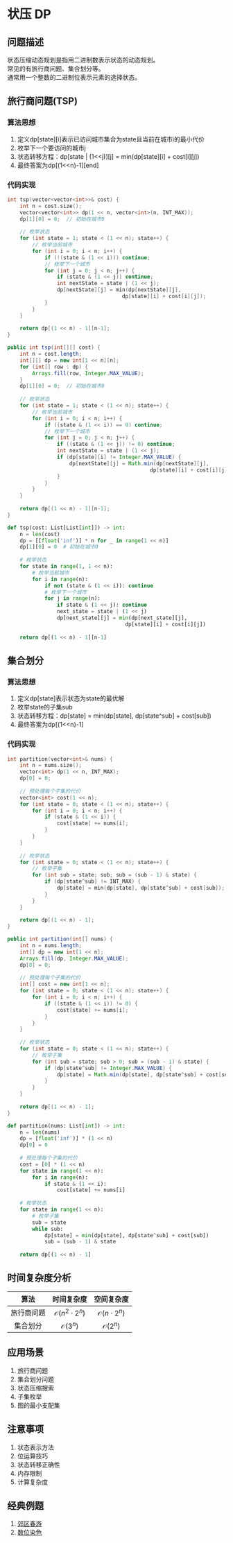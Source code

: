# 状压 DP

## 问题描述

状态压缩动态规划是指用二进制数表示状态的动态规划。  
常见的有旅行商问题、集合划分等。  
通常用一个整数的二进制位表示元素的选择状态。

## 旅行商问题(TSP)

### 算法思想
1. 定义dp[state][i]表示已访问城市集合为state且当前在城市i的最小代价
2. 枚举下一个要访问的城市j
3. 状态转移方程：dp[state | (1<<j)][j] = min(dp[state][i] + cost[i][j])
4. 最终答案为dp[(1<<n)-1][end]

### 代码实现

``` c++ []
int tsp(vector<vector<int>>& cost) {
    int n = cost.size();
    vector<vector<int>> dp(1 << n, vector<int>(n, INT_MAX));
    dp[1][0] = 0;  // 初始在城市0
    
    // 枚举状态
    for (int state = 1; state < (1 << n); state++) {
        // 枚举当前城市
        for (int i = 0; i < n; i++) {
            if (!(state & (1 << i))) continue;
            // 枚举下一个城市
            for (int j = 0; j < n; j++) {
                if (state & (1 << j)) continue;
                int nextState = state | (1 << j);
                dp[nextState][j] = min(dp[nextState][j], 
                                     dp[state][i] + cost[i][j]);
            }
        }
    }
    
    return dp[(1 << n) - 1][n-1];
}
```

``` java []
public int tsp(int[][] cost) {
    int n = cost.length;
    int[][] dp = new int[1 << n][n];
    for (int[] row : dp) {
        Arrays.fill(row, Integer.MAX_VALUE);
    }
    dp[1][0] = 0;  // 初始在城市0
    
    // 枚举状态
    for (int state = 1; state < (1 << n); state++) {
        // 枚举当前城市
        for (int i = 0; i < n; i++) {
            if ((state & (1 << i)) == 0) continue;
            // 枚举下一个城市
            for (int j = 0; j < n; j++) {
                if ((state & (1 << j)) != 0) continue;
                int nextState = state | (1 << j);
                if (dp[state][i] != Integer.MAX_VALUE) {
                    dp[nextState][j] = Math.min(dp[nextState][j], 
                                              dp[state][i] + cost[i][j]);
                }
            }
        }
    }
    
    return dp[(1 << n) - 1][n-1];
}
```

``` python []
def tsp(cost: List[List[int]]) -> int:
    n = len(cost)
    dp = [[float('inf')] * n for _ in range(1 << n)]
    dp[1][0] = 0  # 初始在城市0
    
    # 枚举状态
    for state in range(1, 1 << n):
        # 枚举当前城市
        for i in range(n):
            if not (state & (1 << i)): continue
            # 枚举下一个城市
            for j in range(n):
                if state & (1 << j): continue
                next_state = state | (1 << j)
                dp[next_state][j] = min(dp[next_state][j], 
                                      dp[state][i] + cost[i][j])
    
    return dp[(1 << n) - 1][n-1]
```

## 集合划分

### 算法思想
1. 定义dp[state]表示状态为state的最优解
2. 枚举state的子集sub
3. 状态转移方程：dp[state] = min(dp[state], dp[state^sub] + cost[sub])
4. 最终答案为dp[(1<<n)-1]

### 代码实现

``` c++ []
int partition(vector<int>& nums) {
    int n = nums.size();
    vector<int> dp(1 << n, INT_MAX);
    dp[0] = 0;
    
    // 预处理每个子集的代价
    vector<int> cost(1 << n);
    for (int state = 0; state < (1 << n); state++) {
        for (int i = 0; i < n; i++) {
            if (state & (1 << i)) {
                cost[state] += nums[i];
            }
        }
    }
    
    // 枚举状态
    for (int state = 0; state < (1 << n); state++) {
        // 枚举子集
        for (int sub = state; sub; sub = (sub - 1) & state) {
            if (dp[state^sub] != INT_MAX) {
                dp[state] = min(dp[state], dp[state^sub] + cost[sub]);
            }
        }
    }
    
    return dp[(1 << n) - 1];
}
```

``` java []
public int partition(int[] nums) {
    int n = nums.length;
    int[] dp = new int[1 << n];
    Arrays.fill(dp, Integer.MAX_VALUE);
    dp[0] = 0;
    
    // 预处理每个子集的代价
    int[] cost = new int[1 << n];
    for (int state = 0; state < (1 << n); state++) {
        for (int i = 0; i < n; i++) {
            if ((state & (1 << i)) != 0) {
                cost[state] += nums[i];
            }
        }
    }
    
    // 枚举状态
    for (int state = 0; state < (1 << n); state++) {
        // 枚举子集
        for (int sub = state; sub > 0; sub = (sub - 1) & state) {
            if (dp[state^sub] != Integer.MAX_VALUE) {
                dp[state] = Math.min(dp[state], dp[state^sub] + cost[sub]);
            }
        }
    }
    
    return dp[(1 << n) - 1];
}
```

``` python []
def partition(nums: List[int]) -> int:
    n = len(nums)
    dp = [float('inf')] * (1 << n)
    dp[0] = 0
    
    # 预处理每个子集的代价
    cost = [0] * (1 << n)
    for state in range(1 << n):
        for i in range(n):
            if state & (1 << i):
                cost[state] += nums[i]
    
    # 枚举状态
    for state in range(1 << n):
        # 枚举子集
        sub = state
        while sub:
            dp[state] = min(dp[state], dp[state^sub] + cost[sub])
            sub = (sub - 1) & state
    
    return dp[(1 << n) - 1]
```

## 时间复杂度分析

|算法|时间复杂度|空间复杂度|
|:-:|:-:|:-:|
|旅行商问题|$\mathcal{O}(n^2 \cdot 2^n)$|$\mathcal{O}(n \cdot 2^n)$|
|集合划分|$\mathcal{O}(3^n)$|$\mathcal{O}(2^n)$|

## 应用场景

1. 旅行商问题
2. 集合划分问题
3. 状态压缩搜索
4. 子集枚举
5. 图的最小支配集

## 注意事项

1. 状态表示方法
2. 位运算技巧
3. 状态转移正确性
4. 内存限制
5. 计算复杂度

## 经典例题

1. [郊区春游](https://www.nowcoder.com/practice/75b87bec7e5c4acaaad39d9ae093dc3d?channelPut=niudong)
2. [数位染色](https://www.nowcoder.com/practice/adf828f399de4932955734a4eac12757?channelPut=niudong)
